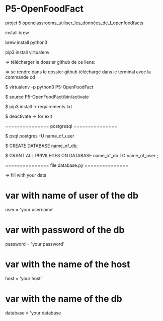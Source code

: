 # P5-OpenFoodFact

projet 5 openclassrooms_utiliser_les_données_de_l_openfoodfacts

install brew

brew install python3

pip3 install virtualenv

=> télécharger le dossier github de ce liens: 

=> se rendre dans le dossier github téléchargé dans le terminal avec la commande cd

$ virtualenv -p python3 P5-OpenFoodFact

$ source P5-OpenFoodFact/bin/activate

$ pip3 install -r requirements.txt

$ deactivate => for exit

=============== postgresql ===============

$ psql postgres -U name_of_user 

$ CREATE DATABASE name_of_db;

$ GRANT ALL PRIVILEGES ON DATABASE name_of_db TO name_of_user ; 

=============== file database.py ===============

=> fill with your data

# var with name of user of the db
user = 'your username'
# var with password of the db
password = 'your password'
# var with the name of the host
host = 'your host'
# var with the name of the db
database = 'your database 
